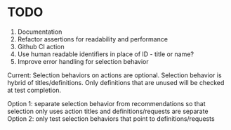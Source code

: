 # TODO

1. Documentation
2. Refactor assertions for readability and performance
3. Github CI action
4. Use human readable identifiers in place of ID - title or name?
5. Improve error handling for selection behavior

Current: Selection behaviors on actions are optional. Selection behavior is hybrid of titles/definitions. Only definitions that are unused will be checked at test completion.

Option 1: separate selection behavior from recommendations so that selection only uses action titles and definitions/requests are separate
Option 2: only test selection behaviors that point to definitions/requests
